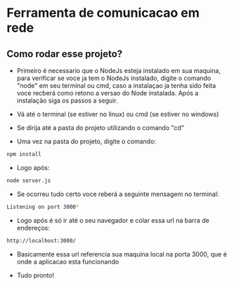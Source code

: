 # Ferramenta de comunicacao em rede

## Como rodar esse projeto?

- Primeiro é necessario que o NodeJs esteja instalado em sua maquina, para verificar se voce ja tem o NodeJs instalado, digite o comando "node" em seu terminal ou cmd, caso a instalaçao ja tenha sido feita voce recberá como retono a versao do Node instalada. Após a instalação siga os passos a seguir.

- Vá até o terminal (se estiver no linux) ou cmd (se estiver no windows)

- Se dirija até a pasta do projeto utilizando o comando "cd"

- Uma vez na pasta do projeto, digite o comando:

```bash
npm install
```
- Logo após:

```bash
node server.js
```

- Se ocorreu tudo certo voce reberá a seguinte mensagem no terminal:

```bash
Listening on port 3000*
```

- Logo após é só ir até o seu navegador e colar essa url na barra de endereços:

```bash
http://localhost:3000/
```

- Basicamente essa url referencia sua maquina local na porta 3000, que é onde a aplicacao esta funcionando

- Tudo pronto!
